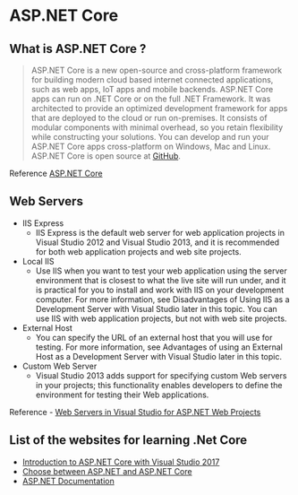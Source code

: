 ASP.NET Core
=====================================

What is ASP.NET Core ?
-------------------------------------
> ASP.NET Core is a new open-source and cross-platform framework for building modern cloud based internet connected applications, such as web apps, IoT apps and mobile backends. ASP.NET Core apps can run on .NET Core or on the full .NET Framework. It was architected to provide an optimized development framework for apps that are deployed to the cloud or run on-premises. It consists of modular components with minimal overhead, so you retain flexibility while constructing your solutions. You can develop and run your ASP.NET Core apps cross-platform on Windows, Mac and Linux. ASP.NET Core is open source at [GitHub](https://github.com/aspnet/home).

Reference [ASP.NET Core](https://docs.microsoft.com/en-us/aspnet/core/)


## Web Servers  
- IIS Express 
  - IIS Express is the default web server for web application projects in Visual Studio 2012 and Visual Studio 2013, and it is recommended for both web application projects and web site projects.
- Local IIS
  - Use IIS when you want to test your web application using the server environment that is closest to what the live site will run under, and it is practical for you to install and work with IIS on your development computer. For more information, see Disadvantages of Using IIS as a Development Server with Visual Studio later in this topic.
You can use IIS with web application projects, but not with web site projects.
- External Host
  - You can specify the URL of an external host that you will use for testing. For more information, see Advantages of using an External Host as a Development Server with Visual Studio later in this topic.
- Custom Web Server
  - Visual Studio 2013 adds support for specifying custom Web servers in your projects; this functionality enables developers to define the environment for testing their Web applications.


Reference - [Web Servers in Visual Studio for ASP.NET Web Projects](https://msdn.microsoft.com/en-us/library/58wxa9w5(v=vs.120).aspx)


## List of the websites for learning .Net Core
- [Introduction to ASP.NET Core with Visual Studio 2017](https://mva.microsoft.com/en-US/training-courses/introduction-to-asp-net-core-1-0-16841?l=JWZaodE6C_5706218965)
- [Choose between ASP.NET and ASP.NET Core](https://docs.microsoft.com/en-us/aspnet/core/choose-aspnet-framework)
- [ASP.NET Documentation](https://docs.microsoft.com/ja-jp/aspnet/)
